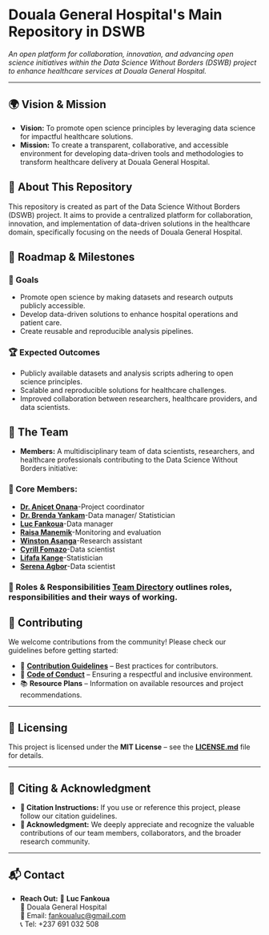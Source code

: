 # Douala General Hospital's Main Repository in DSWB

*An open platform for collaboration, innovation, and advancing open science initiatives within the Data Science Without Borders (DSWB) project to enhance healthcare services at Douala General Hospital.*  

---

## 🌍 Vision & Mission

- **Vision:** To promote open science principles by leveraging data science for impactful healthcare solutions.
- **Mission:** To create a transparent, collaborative, and accessible environment for developing data-driven tools and methodologies to transform healthcare delivery at Douala General Hospital.

## 📌 About This Repository

This repository is created as part of the Data Science Without Borders (DSWB) project. It aims to provide a centralized platform for collaboration, innovation, and implementation of data-driven solutions in the healthcare domain, specifically focusing on the needs of Douala General Hospital.

## 📅 Roadmap & Milestones

### **🎯 Goals**
- Promote open science by making datasets and research outputs publicly accessible.
- Develop data-driven solutions to enhance hospital operations and patient care.
- Create reusable and reproducible analysis pipelines.
  
### **🏆 Expected Outcomes**
- Publicly available datasets and analysis scripts adhering to open science principles.
- Scalable and reproducible solutions for healthcare challenges.
- Improved collaboration between researchers, healthcare providers, and data scientists.

## 👥 The Team

- **Members:** A multidisciplinary team of data scientists, researchers, and healthcare professionals contributing to the Data Science Without Borders initiative:
### **📌 Core Members:**
- **[Dr. Anicet Onana](https://github.com/onana-anicet)**-Project coordinator
- **[Dr. Brenda Yankam](https://github.com/BrendaYankam/BrendaYankam)**-Data manager/ Statistician
- **[Luc Fankoua](https://github.com/Luc-baudoin237)**-Data manager
- **[Raisa Manemik](https://github.com/ManemikRaissa)**-Monitoring and evaluation
- **[Winston Asanga](https://github.com/ngu6768)**-Research assistant
- **[Cyrill Fomazo](https://github.com/briceket23)**-Data scientist
- **[Lifafa Kange](https://github.com/LifafaKange)**-Statistician
- **[Serena Agbor](https://github.com/serena-create)**-Data scientist


### **🔹 Roles & Responsibilities** [Team Directory](https://github.com/onana-anicet) outlines roles, responsibilities and their ways of working.

## 🤝 Contributing

We welcome contributions from the community! Please check our guidelines before getting started:

- 📜 **[Contribution Guidelines](https://github.com/aphrc-dswb/Douala-General-Hospital-DSWB/blob/main/CONTRIBUTING.md)** – Best practices for contributors.
- 🚦 **[Code of Conduct](https://github.com/aphrc-dswb/Douala-General-Hospital-DSWB/blob/main/CODE_OF_CONDUCT.md)** – Ensuring a respectful and inclusive environment.
- 📚 **Resource Plans** – Information on available resources and project recommendations.

---
## 📜 Licensing

This project is licensed under the **MIT License** – see the **[LICENSE.md](https://github.com/aphrc-dswb/Douala-General-Hospital-DSWB/blob/main/LICENSE.md)** file for details.

---
## 📖 Citing & Acknowledgment

- **📑 Citation Instructions:** If you use or reference this project, please follow our citation guidelines.
- **🙏 Acknowledgment:** We deeply appreciate and recognize the valuable contributions of our team members, collaborators, and the broader research community.

---
## 📬 Contact

- **Reach Out:** 
📩 **Luc Fankoua**  
🏥 Douala General Hospital  
📧 Email: [fankoualuc@gmail.com](mailto:fankoualuc@gmail.com)  
📞 Tel: +237 691 032 508
